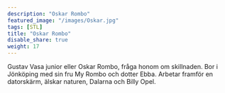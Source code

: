 ```yaml
---
description: "Oskar Rombo"
featured_image: "/images/Oskar.jpg"
tags: [STL]
title: "Oskar Rombo"
disable_share: true
weight: 17
---
```

Gustav Vasa junior eller Oskar Rombo, fråga honom om skillnaden. Bor i Jönköping med sin fru My Rombo och dotter Ebba. Arbetar framför en datorskärm, älskar naturen, Dalarna och Billy Opel.